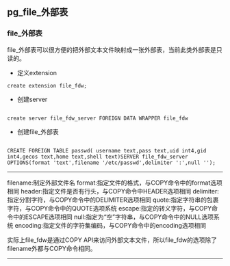 ﻿
## pg_file_外部表


### file_外部表

file_外部表可以很方便的把外部文本文件映射成一张外部表，当前此类外部表是只读的。

- 定义extension

```
create extension file_fdw;

```

- 创建server

```

create server file_fdw_server FOREIGN DATA WRAPPER file_fdw 

```

- 创建file_外部表

```

CREATE FOREIGN TABLE passwd( username text,pass text,uid int4,gid int4,gecos text,home text,shell text)SERVER file_fdw_server OPTIONS(format 'text',filename '/etc/passwd',delimiter ':',null '');

```

------------

filename:制定外部文件名
format:指定文件的格式，与COPY命令中的format选项相同
header:指定文件是否有行头，与COPY命令中HEADER选项相同
delimiter:指定分割字符，与COPY命令中的DELIMITER选项相同
quote:指定字符串的包裹字符，与COPY命令中的QUOTE选项系统
escape:指定的转义字符，与COPY命令中的ESCAPE选项相同
null:指定为“空”字符串，与COPY命令中的NULL选项系统
encoding:指定文件的字符集编码，与COPY命令中的encoding选项相同


实际上file_fdw是通过COPY API来访问外部文本文件，所以file_fdw的选项除了filename外都与COPY命令相同。

------------
